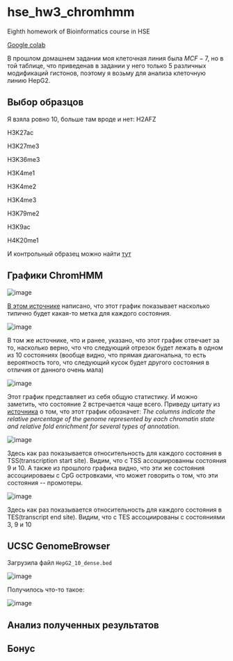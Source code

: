 # hse_hw3_chromhmm
Eighth homework of Bioinformatics course in HSE

[Google colab](https://colab.research.google.com/drive/1Krla4mi0iLQD6gXJbTCq0tjke86RVpAO?usp=sharing)

В прошлом домашнем задании моя клеточная линия была $MCF-7$, но в той таблице, что приведенав в задании у него только 5 различных модификаций гистонов, поэтому я возьму для анализа клеточную линию HepG2.

## Выбор образцов
Я взяла ровно 10, больше там вроде и нет:
H2AFZ

H3K27ac

H3K27me3

H3K36me3

H3K4me1

H3K4me2

H3K4me3

H3K79me2

H3K9ac

H4K20me1

И контрольный образец можно найти [тут](http://hgdownload.cse.ucsc.edu/goldenPath/hg19/encodeDCC/wgEncodeBroadHistone/wgEncodeBroadHistoneHepg2ControlStdAlnRep1.bam)

## Графики ChromHMM

![image](https://github.com/polipolinom/hse_hw3_chromhmm/assets/77383801/d8667f95-1bac-4e6f-96c8-32c253285e59)

[В этом источнике](https://genomebiology.biomedcentral.com/articles/10.1186/s13059-018-1489-y/figures/6) написано, что этот график показывает насколько типично будет какая-то метка для каждого состояния. 

![image](https://github.com/polipolinom/hse_hw3_chromhmm/assets/77383801/d3d601f5-a87d-4ba3-bbde-bcdfb06e3a25)

В том же источнике, что и ранее, указано, что этот график отвечает за то, насколько верно, что что следующий отрезок будет лежать в одном из 10 состояниях (вообще видно, что прямая диагональна, то есть вероятность того, что следующий кусок будет другого состояния в отличия от данного очень мала)

![image](https://github.com/polipolinom/hse_hw3_chromhmm/assets/77383801/a95fbae2-694b-44bb-af75-91fc55926f10)

Этот график представляет из себя общую статистику. И можно заметить, что состояние 2 встречается чаще всего. Приведу цитату из [источника](https://www.researchgate.net/figure/Sample-outputs-of-ChromHMM-a-Example-of-chromatin-state-annotation-tracks-produced_fig1_221869893) о том, что этот график обозначет: *The columns indicate the relative percentage of the genome represented by each chromatin state and relative fold enrichment for several types of annotation.*

![image](https://github.com/polipolinom/hse_hw3_chromhmm/assets/77383801/1b00b0d1-ea1c-4f67-a684-3afc9d9b6863)

Здесь как раз показывается относительность для каждого состояния в TSS(transcription start site). Видим, что с TSS ассоциированны состояния 9 и 10. А также из прошлого графика видно, что эти же состояния ассоциироваеы с CpG островками, что может говорить о том, что эти состояния -- промотеры.

![image](https://github.com/polipolinom/hse_hw3_chromhmm/assets/77383801/be7874c5-e934-4ed3-9f51-47f9382a145c)

Здесь как раз показывается относительность для каждого состояния в TES(transcript end site). Видим, что с TES ассоциированы с состояниями 3, 9 и 10

##  UCSC GenomeBrowser
Загрузила файл `HepG2_10_dense.bed`

![image](https://github.com/polipolinom/hse_hw3_chromhmm/assets/77383801/cfd7d768-21b0-4a88-88ee-2183652e683d)

Получилось что-то такое:

![image](https://github.com/polipolinom/hse_hw3_chromhmm/assets/77383801/3be74422-fe55-4d4b-8070-12a90b01c969)

## Анализ полученных результатов

## Бонус
